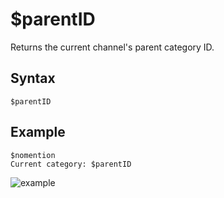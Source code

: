# $parentID
Returns the current channel's parent category ID.

## Syntax
```
$parentID
```

## Example
```
$nomention
Current category: $parentID
```
![example](https://user-images.githubusercontent.com/94063167/199015904-8c1635fc-ae14-40e6-9102-5f0a94a65cb7.png)
